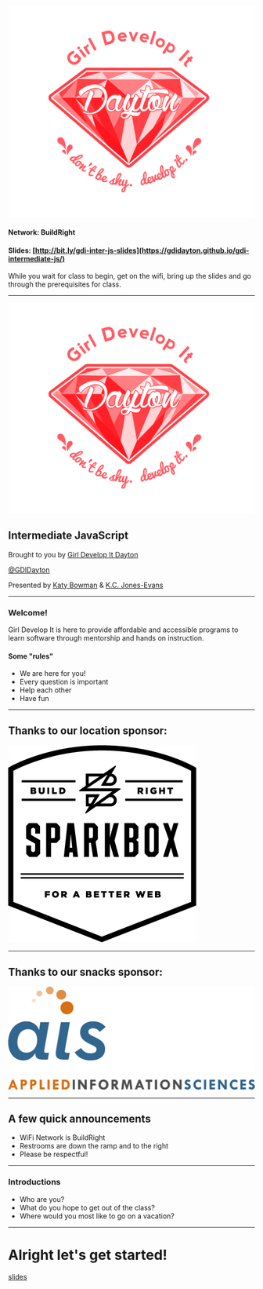 ![Girl Develop It](img/dayton-logo.png) <!-- .element: class="no-border" -->

#### Network: BuildRight
#### Slides: [http://bit.ly/gdi-inter-js-slides](https://gdidayton.github.io/gdi-intermediate-js/)

While you wait for class to begin, get on the wifi, bring up the slides and go through the prerequisites for class.

---
![Girl Develop It](img/dayton-logo.png) <!-- .element: class="no-border" -->
## Intermediate JavaScript</h3>
Brought to you by [Girl Develop It Dayton](www.gdidayton.com)

[@GDIDayton](http://www.twitter.com/gdidayton)

Presented by [Katy Bowman](http://www.twitter.com/k80bowman) & [K.C. Jones-Evans](http://www.twitter.com/kcjonesevans)


---
### Welcome!
Girl Develop It is here to provide affordable and accessible programs to learn software through mentorship and hands on instruction.
#### Some "rules"

* We are here for you!
* Every question is important
* Help each other
* Have fun

---
## Thanks to our location sponsor:

![Sparkbox](img/new-sparkbox.png)

---
## Thanks to our snacks sponsor:

![AIS](img/ais.png)


---
## A few quick announcements
* WiFi Network is BuildRight
* Restrooms are down the ramp and to the right
* Please be respectful!
---					
### Introductions
* Who are you?
* What do you hope to get out of the class?
* Where would you most like to go on a vacation?
---

# Alright let's get started!

[slides](https://gdidayton.github.io/gdi-intermediate-js/index.html)
